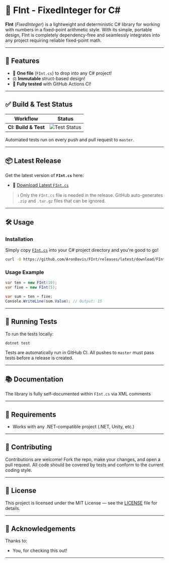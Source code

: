 # 🧮 FInt - FixedInteger for C#

**FInt** (*FixedInteger*) is a lightweight and deterministic C# library for working with numbers in a fixed-point arithmetic style.  With its simple, portable design, FInt is completely dependency-free and seamlessly integrates into any project requiring reliable fixed-point math.

---

## 🚀 Features

- 📁 **One file** (`FInt.cs`) to drop into any C# project!
- ⚖️ **Immutable** struct-based design!
- 🧪 **Fully tested** with GitHub Actions CI!

---

## ✅ Build & Test Status

| Workflow | Status |
|----------|--------|
| **CI: Build & Test** | ![Test Status](https://github.com/AronDavis/FInt/actions/workflows/main-github-action.yml/badge.svg?branch=master) |

Automated tests run on every push and pull request to `master`.

---

## 📦 Latest Release

Get the latest version of **`FInt.cs`** here:

- 🔗 [Download Latest `FInt.cs`](https://github.com/AronDavis/FInt/releases/latest/download/FInt.cs)

> ℹ️ Only the `FInt.cs` file is needed in the release. GitHub auto-generates `.zip` and `.tar.gz` files that can be ignored.

---

## 🛠️ Usage

### Installation

Simply copy [`FInt.cs`](https://github.com/AronDavis/FInt/releases/latest/download/FInt.cs) into your C# project directory and you're good to go!

```bash
curl -O https://github.com/AronDavis/FInt/releases/latest/download/FInt.cs
```

### Usage Example

```csharp
var ten = new FInt(10);
var five = new FInt(5);

var sum = ten + five;
Console.WriteLine(sum.Value); // Output: 15
```
---

## 🧪 Running Tests

To run the tests locally:

```bash
dotnet test
```

Tests are automatically run in GitHub CI. All pushes to `master` must pass tests before a release is created.

---

## 📚 Documentation

The library is fully self-documented within `FInt.cs` via XML comments

---

## 🧰 Requirements

- Works with any .NET-compatible project (.NET, Unity, etc.)

---

## 🤝 Contributing

Contributions are welcome! Fork the repo, make your changes, and open a pull request. All code should be covered by tests and conform to the current coding style.

---

## 📄 License

This project is licensed under the MIT License — see the [LICENSE](LICENSE) file for details.

---

## 🌟 Acknowledgements

Thanks to:
- You, for checking this out!

---
